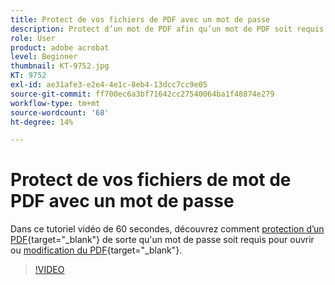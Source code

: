 ```yaml
---
title: Protect de vos fichiers de PDF avec un mot de passe
description: Protect d’un mot de PDF afin qu’un mot de PDF soit requis pour son ouverture ou sa modification
role: User
product: adobe acrobat
level: Beginner
thumbnail: KT-9752.jpg
KT: 9752
exl-id: ae31afe3-e2e4-4e1c-8eb4-13dcc7cc9e05
source-git-commit: ff700ec6a3bf71642cc27540064ba1f48874e279
workflow-type: tm+mt
source-wordcount: '68'
ht-degree: 14%

---
```


# Protect de vos fichiers de mot de PDF avec un mot de passe

Dans ce tutoriel vidéo de 60 secondes, découvrez comment [protection d’un PDF](https://www.adobe.com/fr/acrobat/online/password-protect-pdf.html){target=&quot;_blank&quot;} de sorte qu&#39;un mot de passe soit requis pour ouvrir ou [modification du PDF](https://www.adobe.com/fr/acrobat/online/pdf-editor.html){target=&quot;_blank&quot;}.

>[!VIDEO](https://video.tv.adobe.com/v/340075?hidetitle=true)
